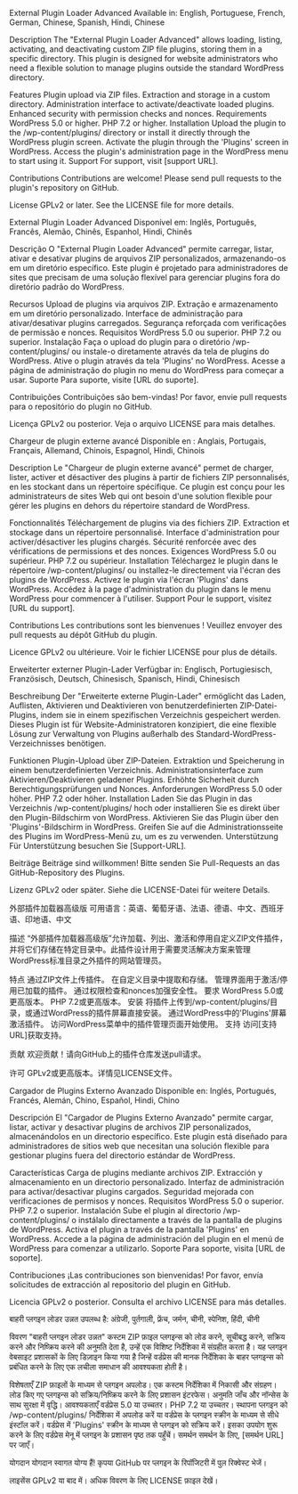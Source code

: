 External Plugin Loader Advanced
Available in: English, Portuguese, French, German, Chinese, Spanish, Hindi, Chinese

Description
The "External Plugin Loader Advanced" allows loading, listing, activating, and deactivating custom ZIP file plugins, storing them in a specific directory. This plugin is designed for website administrators who need a flexible solution to manage plugins outside the standard WordPress directory.

Features
Plugin upload via ZIP files.
Extraction and storage in a custom directory.
Administration interface to activate/deactivate loaded plugins.
Enhanced security with permission checks and nonces.
Requirements
WordPress 5.0 or higher.
PHP 7.2 or higher.
Installation
Upload the plugin to the /wp-content/plugins/ directory or install it directly through the WordPress plugin screen.
Activate the plugin through the 'Plugins' screen in WordPress.
Access the plugin's administration page in the WordPress menu to start using it.
Support
For support, visit [support URL].

Contributions
Contributions are welcome! Please send pull requests to the plugin's repository on GitHub.

License
GPLv2 or later. See the LICENSE file for more details.

External Plugin Loader Advanced
Disponível em: Inglês, Português, Francês, Alemão, Chinês, Espanhol, Hindi, Chinês

Descrição
O "External Plugin Loader Advanced" permite carregar, listar, ativar e desativar plugins de arquivos ZIP personalizados, armazenando-os em um diretório específico. Este plugin é projetado para administradores de sites que precisam de uma solução flexível para gerenciar plugins fora do diretório padrão do WordPress.

Recursos
Upload de plugins via arquivos ZIP.
Extração e armazenamento em um diretório personalizado.
Interface de administração para ativar/desativar plugins carregados.
Segurança reforçada com verificações de permissão e nonces.
Requisitos
WordPress 5.0 ou superior.
PHP 7.2 ou superior.
Instalação
Faça o upload do plugin para o diretório /wp-content/plugins/ ou instale-o diretamente através da tela de plugins do WordPress.
Ative o plugin através da tela 'Plugins' no WordPress.
Acesse a página de administração do plugin no menu do WordPress para começar a usar.
Suporte
Para suporte, visite [URL do suporte].

Contribuições
Contribuições são bem-vindas! Por favor, envie pull requests para o repositório do plugin no GitHub.

Licença
GPLv2 ou posterior. Veja o arquivo LICENSE para mais detalhes.

Chargeur de plugin externe avancé
Disponible en : Anglais, Portugais, Français, Allemand, Chinois, Espagnol, Hindi, Chinois

Description
Le "Chargeur de plugin externe avancé" permet de charger, lister, activer et désactiver des plugins à partir de fichiers ZIP personnalisés, en les stockant dans un répertoire spécifique. Ce plugin est conçu pour les administrateurs de sites Web qui ont besoin d'une solution flexible pour gérer les plugins en dehors du répertoire standard de WordPress.

Fonctionnalités
Téléchargement de plugins via des fichiers ZIP.
Extraction et stockage dans un répertoire personnalisé.
Interface d'administration pour activer/désactiver les plugins chargés.
Sécurité renforcée avec des vérifications de permissions et des nonces.
Exigences
WordPress 5.0 ou supérieur.
PHP 7.2 ou supérieur.
Installation
Téléchargez le plugin dans le répertoire /wp-content/plugins/ ou installez-le directement via l'écran des plugins de WordPress.
Activez le plugin via l'écran 'Plugins' dans WordPress.
Accédez à la page d'administration du plugin dans le menu WordPress pour commencer à l'utiliser.
Support
Pour le support, visitez [URL du support].

Contributions
Les contributions sont les bienvenues ! Veuillez envoyer des pull requests au dépôt GitHub du plugin.

Licence
GPLv2 ou ultérieure. Voir le fichier LICENSE pour plus de détails.

Erweiterter externer Plugin-Lader
Verfügbar in: Englisch, Portugiesisch, Französisch, Deutsch, Chinesisch, Spanisch, Hindi, Chinesisch

Beschreibung
Der "Erweiterte externe Plugin-Lader" ermöglicht das Laden, Auflisten, Aktivieren und Deaktivieren von benutzerdefinierten ZIP-Datei-Plugins, indem sie in einem spezifischen Verzeichnis gespeichert werden. Dieses Plugin ist für Website-Administratoren konzipiert, die eine flexible Lösung zur Verwaltung von Plugins außerhalb des Standard-WordPress-Verzeichnisses benötigen.

Funktionen
Plugin-Upload über ZIP-Dateien.
Extraktion und Speicherung in einem benutzerdefinierten Verzeichnis.
Administrationsinterface zum Aktivieren/Deaktivieren geladener Plugins.
Erhöhte Sicherheit durch Berechtigungsprüfungen und Nonces.
Anforderungen
WordPress 5.0 oder höher.
PHP 7.2 oder höher.
Installation
Laden Sie das Plugin in das Verzeichnis /wp-content/plugins/ hoch oder installieren Sie es direkt über den Plugin-Bildschirm von WordPress.
Aktivieren Sie das Plugin über den 'Plugins'-Bildschirm in WordPress.
Greifen Sie auf die Administrationsseite des Plugins im WordPress-Menü zu, um es zu verwenden.
Unterstützung
Für Unterstützung besuchen Sie [Support-URL].

Beiträge
Beiträge sind willkommen! Bitte senden Sie Pull-Requests an das GitHub-Repository des Plugins.

Lizenz
GPLv2 oder später. Siehe die LICENSE-Datei für weitere Details.

外部插件加载器高级版
可用语言：英语、葡萄牙语、法语、德语、中文、西班牙语、印地语、中文

描述
“外部插件加载器高级版”允许加载、列出、激活和停用自定义ZIP文件插件，并将它们存储在特定目录中。此插件设计用于需要灵活解决方案来管理WordPress标准目录之外插件的网站管理员。

特点
通过ZIP文件上传插件。
在自定义目录中提取和存储。
管理界面用于激活/停用已加载的插件。
通过权限检查和nonces加强安全性。
要求
WordPress 5.0或更高版本。
PHP 7.2或更高版本。
安装
将插件上传到/wp-content/plugins/目录，或通过WordPress的插件屏幕直接安装。
通过WordPress中的'Plugins'屏幕激活插件。
访问WordPress菜单中的插件管理页面开始使用。
支持
访问[支持URL]获取支持。

贡献
欢迎贡献！请向GitHub上的插件仓库发送pull请求。

许可
GPLv2或更高版本。详情见LICENSE文件。

Cargador de Plugins Externo Avanzado
Disponible en: Inglés, Portugués, Francés, Alemán, Chino, Español, Hindi, Chino

Descripción
El "Cargador de Plugins Externo Avanzado" permite cargar, listar, activar y desactivar plugins de archivos ZIP personalizados, almacenándolos en un directorio específico. Este plugin está diseñado para administradores de sitios web que necesitan una solución flexible para gestionar plugins fuera del directorio estándar de WordPress.

Características
Carga de plugins mediante archivos ZIP.
Extracción y almacenamiento en un directorio personalizado.
Interfaz de administración para activar/desactivar plugins cargados.
Seguridad mejorada con verificaciones de permisos y nonces.
Requisitos
WordPress 5.0 o superior.
PHP 7.2 o superior.
Instalación
Sube el plugin al directorio /wp-content/plugins/ o instálalo directamente a través de la pantalla de plugins de WordPress.
Activa el plugin a través de la pantalla 'Plugins' en WordPress.
Accede a la página de administración del plugin en el menú de WordPress para comenzar a utilizarlo.
Soporte
Para soporte, visita [URL de soporte].

Contribuciones
¡Las contribuciones son bienvenidas! Por favor, envía solicitudes de extracción al repositorio del plugin en GitHub.

Licencia
GPLv2 o posterior. Consulta el archivo LICENSE para más detalles.

बाहरी प्लगइन लोडर उन्नत
उपलब्ध है: अंग्रेजी, पुर्तगाली, फ्रेंच, जर्मन, चीनी, स्पेनिश, हिंदी, चीनी

विवरण
"बाहरी प्लगइन लोडर उन्नत" कस्टम ZIP फ़ाइल प्लगइन्स को लोड करने, सूचीबद्ध करने, सक्रिय करने और निष्क्रिय करने की अनुमति देता है, उन्हें एक विशिष्ट निर्देशिका में संग्रहीत करता है। यह प्लगइन वेबसाइट प्रशासकों के लिए डिज़ाइन किया गया है जिन्हें वर्डप्रेस की मानक निर्देशिका के बाहर प्लगइन्स को प्रबंधित करने के लिए एक लचीला समाधान की आवश्यकता होती है।

विशेषताएँ
ZIP फ़ाइलों के माध्यम से प्लगइन अपलोड।
एक कस्टम निर्देशिका में निकासी और संग्रहण।
लोड किए गए प्लगइन्स को सक्रिय/निष्क्रिय करने के लिए प्रशासन इंटरफेस।
अनुमति जाँच और नॉन्सेस के साथ सुरक्षा में वृद्धि।
आवश्यकताएँ
वर्डप्रेस 5.0 या उच्चतर।
PHP 7.2 या उच्चतर।
स्थापना
प्लगइन को /wp-content/plugins/ निर्देशिका में अपलोड करें या वर्डप्रेस के प्लगइन स्क्रीन के माध्यम से सीधे इंस्टॉल करें।
वर्डप्रेस में 'Plugins' स्क्रीन के माध्यम से प्लगइन को सक्रिय करें।
इसका उपयोग शुरू करने के लिए वर्डप्रेस मेनू में प्लगइन के प्रशासन पृष्ठ तक पहुँचें।
समर्थन
समर्थन के लिए, [समर्थन URL] पर जाएँ।

योगदान
योगदान स्वागत योग्य हैं! कृपया GitHub पर प्लगइन के रिपॉजिटरी में पुल रिक्वेस्ट भेजें।

लाइसेंस
GPLv2 या बाद में। अधिक विवरण के लिए LICENSE फ़ाइल देखें।





